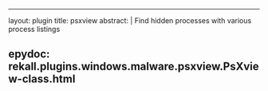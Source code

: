 
---
layout: plugin
title: psxview
abstract: |
    Find hidden processes with various process listings

epydoc: rekall.plugins.windows.malware.psxview.PsXview-class.html
---

